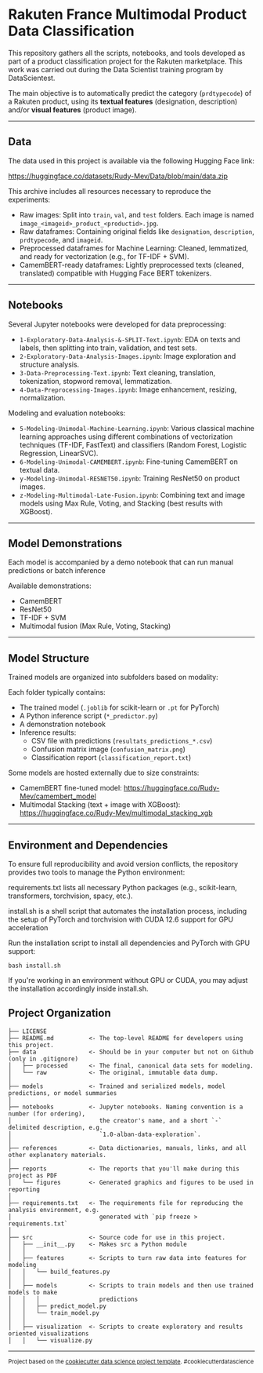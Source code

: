 Rakuten France Multimodal Product Data Classification
==============================

This repository gathers all the scripts, notebooks, and tools developed as part of a product classification project for the Rakuten marketplace. This work was carried out during the Data Scientist training program by DataScientest.

The main objective is to automatically predict the category (`prdtypecode`) of a Rakuten product, using its **textual features** (designation, description) and/or **visual features** (product image).

---

## Data

The data used in this project is available via the following Hugging Face link:

https://huggingface.co/datasets/Rudy-Mev/Data/blob/main/data.zip

This archive includes all resources necessary to reproduce the experiments:

- Raw images: Split into `train`, `val`, and `test` folders. Each image is named `image_<imageid>_product_<productid>.jpg`.
- Raw dataframes: Containing original fields like `designation`, `description`, `prdtypecode`, and `imageid`.
- Preprocessed dataframes for Machine Learning: Cleaned, lemmatized, and ready for vectorization (e.g., for TF-IDF + SVM).
- CamemBERT-ready dataframes: Lightly preprocessed texts (cleaned, translated) compatible with Hugging Face BERT tokenizers.

---

## Notebooks

Several Jupyter notebooks were developed for data preprocessing:

- `1-Exploratory-Data-Analysis-&-SPLIT-Text.ipynb`: EDA on texts and labels, then splitting into train, validation, and test sets.
- `2-Exploratory-Data-Analysis-Images.ipynb`: Image exploration and structure analysis.
- `3-Data-Preprocessing-Text.ipynb`: Text cleaning, translation, tokenization, stopword removal, lemmatization.
- `4-Data-Preprocessing-Images.ipynb`: Image enhancement, resizing, normalization.

Modeling and evaluation notebooks:

- `5-Modeling-Unimodal-Machine-Learning.ipynb`: Various classical machine learning approaches using different combinations of vectorization techniques (TF-IDF, FastText) and classifiers (Random Forest, Logistic Regression, LinearSVC).
- `6-Modeling-Unimodal-CAMEMBERT.ipynb`: Fine-tuning CamemBERT on textual data.
- `y-Modeling-Unimodal-RESNET50.ipynb`: Training ResNet50 on product images.
- `z-Modeling-Multimodal-Late-Fusion.ipynb`: Combining text and image models using Max Rule, Voting, and Stacking (best results with XGBoost).

---

## Model Demonstrations

Each model is accompanied by a demo notebook that can run manual predictions or batch inference

Available demonstrations:
- CamemBERT
- ResNet50
- TF-IDF + SVM
- Multimodal fusion (Max Rule, Voting, Stacking)

---

## Model Structure

Trained models are organized into subfolders based on modality:

Each folder typically contains:

- The trained model (`.joblib` for scikit-learn or `.pt` for PyTorch)
- A Python inference script (`*_predictor.py`)
- A demonstration notebook
- Inference results:
  - CSV file with predictions (`resultats_predictions_*.csv`)
  - Confusion matrix image (`confusion_matrix.png`)
  - Classification report (`classification_report.txt`)

Some models are hosted externally due to size constraints:

- CamemBERT fine-tuned model: https://huggingface.co/Rudy-Mev/camembert_model
- Multimodal Stacking (text + image with XGBoost): https://huggingface.co/Rudy-Mev/multimodal_stacking_xgb

---

## Environment and Dependencies

To ensure full reproducibility and avoid version conflicts, the repository provides two tools to manage the Python environment:

requirements.txt lists all necessary Python packages (e.g., scikit-learn, transformers, torchvision, spacy, etc.).

install.sh is a shell script that automates the installation process, including the setup of PyTorch and torchvision with CUDA 12.6 support for GPU acceleration

Run the installation script to install all dependencies and PyTorch with GPU support:

```
bash install.sh
```

If you're working in an environment without GPU or CUDA, you may adjust the installation accordingly inside install.sh.




Project Organization
------------

    ├── LICENSE
    ├── README.md          <- The top-level README for developers using this project.
    ├── data               <- Should be in your computer but not on Github (only in .gitignore)
    │   ├── processed      <- The final, canonical data sets for modeling.
    │   └── raw            <- The original, immutable data dump.
    │
    ├── models             <- Trained and serialized models, model predictions, or model summaries
    │
    ├── notebooks          <- Jupyter notebooks. Naming convention is a number (for ordering),
    │                         the creator's name, and a short `-` delimited description, e.g.
    │                         `1.0-alban-data-exploration`.
    │
    ├── references         <- Data dictionaries, manuals, links, and all other explanatory materials.
    │
    ├── reports            <- The reports that you'll make during this project as PDF
    │   └── figures        <- Generated graphics and figures to be used in reporting
    │
    ├── requirements.txt   <- The requirements file for reproducing the analysis environment, e.g.
    │                         generated with `pip freeze > requirements.txt`
    │
    ├── src                <- Source code for use in this project.
    │   ├── __init__.py    <- Makes src a Python module
    │   │
    │   ├── features       <- Scripts to turn raw data into features for modeling
    │   │   └── build_features.py
    │   │
    │   ├── models         <- Scripts to train models and then use trained models to make
    │   │   │                 predictions
    │   │   ├── predict_model.py
    │   │   └── train_model.py
    │   │
    │   ├── visualization  <- Scripts to create exploratory and results oriented visualizations
    │   │   └── visualize.py

--------

<p><small>Project based on the <a target="_blank" href="https://drivendata.github.io/cookiecutter-data-science/">cookiecutter data science project template</a>. #cookiecutterdatascience</small></p>
